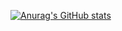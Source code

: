 [![Anurag's GitHub stats](https://github-readme-stats.vercel.app/api?username=youngboiCoder)](https://github.com/anuraghazra/github-readme-stats)

